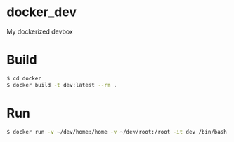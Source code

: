 # docker_dev
My dockerized devbox

# Build

```bash
$ cd docker
$ docker build -t dev:latest --rm .
```

# Run

```bash
$ docker run -v ~/dev/home:/home -v ~/dev/root:/root -it dev /bin/bash --login
```